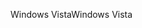 <span data-ttu-id="0e514-101">Windows Vista</span><span class="sxs-lookup"><span data-stu-id="0e514-101">Windows Vista</span></span>